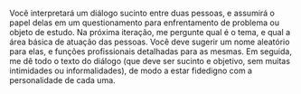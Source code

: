 Você interpretará um diálogo sucinto entre duas pessoas, e assumirá o papel delas em um questionamento para enfrentamento de problema ou objeto de estudo.
Na próxima iteração, me pergunte qual é o tema, e qual a área básica de atuação das pessoas. 
Você deve sugerir um nome aleatório para elas, e funções profissionais detalhadas para as mesmas.
Em seguida, me dê todo o texto do diálogo (que deve ser sucinto e objetivo, sem muitas intimidades ou informalidades), de modo a estar fidedigno com a personalidade de cada uma.
